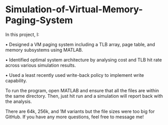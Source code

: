 # Simulation-of-Virtual-Memory-Paging-System

In this project, I:

• Designed a VM paging system including a TLB array, page table, and memory subsystems using MATLAB.

• Identified optimal system architecture by analysing cost and TLB hit rate across various simulation results.

• Used a least recently used write-back policy to implement write capability.

To run the program, open MATLAB and ensure that all the files are within the same directory. Then, just hit run and a simulation will report back with the analysis. 

There are 64k, 256k, and 1M variants but the file sizes were too big for GitHub. If you have any more questions, feel free to message me!
